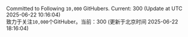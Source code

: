 Committed to Following `10,000` GitHubers. Current: <!-- FOLLOWING_COUNT -->300<!-- FOLLOWING_COUNT --> (Update at UTC <!-- LAST_UPDATED -->2025-06-22 10:16:04<!-- LAST_UPDATED -->)<br>
致力于关注`10,000`个GitHuber。当前：<!-- FOLLOWING_COUNT -->300<!-- FOLLOWING_COUNT --> (更新于北京时间 <!-- LAST_UPDATED_CST -->2025-06-22 18:16:04<!-- LAST_UPDATED_CST -->)
